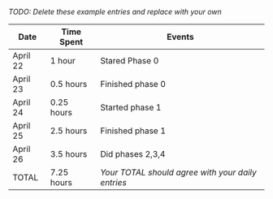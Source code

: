 *TODO: Delete these example entries and replace with your own*

| Date        | Time Spent | Events
|-------------|------------|--------------------
| April 22    | 1 hour     | Stared Phase 0
| April 23    | 0.5 hours  | Finished phase 0
| April 24    | 0.25 hours | Started phase 1
| April 25    | 2.5 hours  | Finished phase 1
| April 26    | 3.5 hours  | Did phases 2,3,4
| TOTAL       | 7.25 hours | *Your TOTAL should agree with your daily entries*
